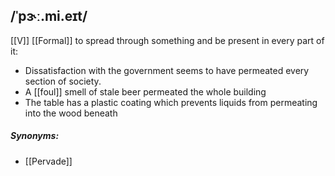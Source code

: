 ## /ˈpɝː.mi.eɪt/  
[[V]] [[Formal]]
to spread through something and be present in every part of it:

- Dissatisfaction with the government seems to have permeated every section of society.
- A [[foul]] smell of stale beer permeated the whole building
- The table has a plastic coating which prevents liquids from permeating into the wood beneath

##### Synonyms:
- [[Pervade]]
